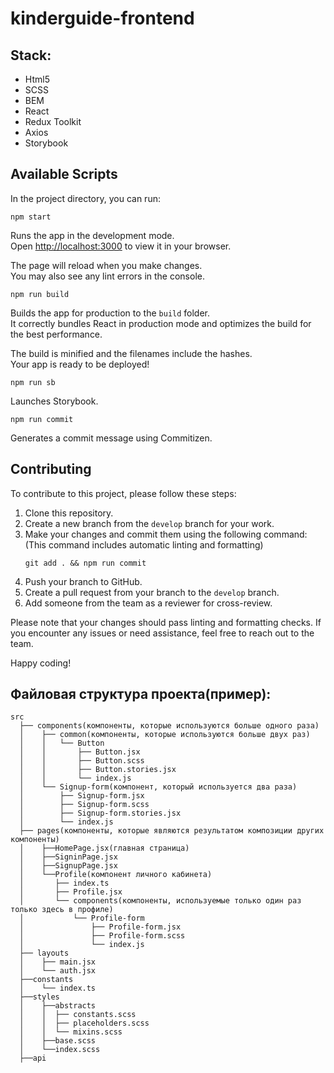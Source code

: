# kinderguide-frontend

## Stack:

- Html5
- SCSS
- BEM
- React
- Redux Toolkit
- Axios
- Storybook

## Available Scripts

In the project directory, you can run:
```
npm start
```
Runs the app in the development mode.\
Open [http://localhost:3000](http://localhost:3000) to view it in your browser.

The page will reload when you make changes.\
You may also see any lint errors in the console.

```
npm run build
```
Builds the app for production to the `build` folder.\
It correctly bundles React in production mode and optimizes the build for the best performance.

The build is minified and the filenames include the hashes.\
Your app is ready to be deployed!

```
npm run sb
```
Launches Storybook.

```
npm run commit
```
Generates a commit message using Commitizen.

## Contributing

To contribute to this project, please follow these steps:

1. Clone this repository.
2. Create a new branch from the `develop` branch for your work.
3. Make your changes and commit them using the following command:
   (This command includes automatic linting and formatting)
   ```
   git add . && npm run commit
   ```
4. Push your branch to GitHub.
5. Create a pull request from your branch to the `develop` branch.
6. Add someone from the team as a reviewer for cross-review.

Please note that your changes should pass linting and formatting checks. If you encounter any issues or need assistance, feel free to reach out to the team.

Happy coding!

## Файловая структура проекта(пример):

```
src
  ├── components(компоненты, которые используются больше одного раза)
  │    ├── common(компоненты, которые используются больше двух раз)
  │    │   └── Button
  │    │       ├── Button.jsx
  │    │       ├── Button.scss
  │    │       ├── Button.stories.jsx
  │    │       └── index.js
  │    └── Signup-form(компонент, который используется два раза)
  │        ├── Signup-form.jsx
  │        ├── Signup-form.scss
  │        ├── Signup-form.stories.jsx
  │        └── index.js
  ├── pages(компоненты, которые являются результатом композиции других компоненты)
  │    ├──HomePage.jsx(главная страница)
  │    ├──SigninPage.jsx
  │    ├──SignupPage.jsx
  │    └──Profile(компонент личного кабинета)
  │       ├── index.ts
  │       ├── Profile.jsx
  │       └── components(компоненты, используемые только один раз только здесь в профиле)
  │           └── Profile-form
  │               ├── Profile-form.jsx
  │               ├── Profile-form.scss
  │               └── index.js
  ├── layouts
  │    ├── main.jsx
  │    └── auth.jsx
  ├──constants
  │    └── index.ts
  ├──styles
  │    ├──abstracts
  │    │  ├── constants.scss
  │    │  ├── placeholders.scss
  │    │  └── mixins.scss
  │    ├──base.scss
  │    └──index.scss
  ├──api
```


